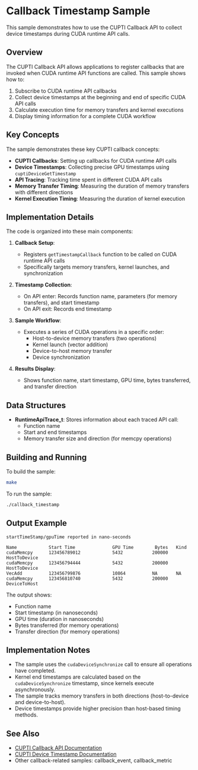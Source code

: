 # Callback Timestamp Sample

This sample demonstrates how to use the CUPTI Callback API to collect device timestamps during CUDA runtime API calls.

## Overview

The CUPTI Callback API allows applications to register callbacks that are invoked when CUDA runtime API functions are called. This sample shows how to:

1. Subscribe to CUDA runtime API callbacks
2. Collect device timestamps at the beginning and end of specific CUDA API calls
3. Calculate execution time for memory transfers and kernel executions
4. Display timing information for a complete CUDA workflow

## Key Concepts

The sample demonstrates these key CUPTI callback concepts:

- **CUPTI Callbacks**: Setting up callbacks for CUDA runtime API calls
- **Device Timestamps**: Collecting precise GPU timestamps using `cuptiDeviceGetTimestamp`
- **API Tracing**: Tracking time spent in different CUDA API calls
- **Memory Transfer Timing**: Measuring the duration of memory transfers with different directions
- **Kernel Execution Timing**: Measuring the duration of kernel execution

## Implementation Details

The code is organized into these main components:

1. **Callback Setup**:
   - Registers `getTimestampCallback` function to be called on CUDA runtime API calls
   - Specifically targets memory transfers, kernel launches, and synchronization

2. **Timestamp Collection**:
   - On API enter: Records function name, parameters (for memory transfers), and start timestamp
   - On API exit: Records end timestamp

3. **Sample Workflow**:
   - Executes a series of CUDA operations in a specific order:
     - Host-to-device memory transfers (two operations)
     - Kernel launch (vector addition)
     - Device-to-host memory transfer
     - Device synchronization

4. **Results Display**:
   - Shows function name, start timestamp, GPU time, bytes transferred, and transfer direction

## Data Structures

- **RuntimeApiTrace_t**: Stores information about each traced API call:
  - Function name
  - Start and end timestamps
  - Memory transfer size and direction (for memcpy operations)

## Building and Running

To build the sample:

```bash
make
```

To run the sample:

```bash
./callback_timestamp
```

## Output Example

```
startTimeStamp/gpuTime reported in nano-seconds

Name            Start Time              GPU Time        Bytes   Kind
cudaMemcpy      123456789012            5432           200000   HostToDevice
cudaMemcpy      123456794444            5432           200000   HostToDevice
VecAdd          123456799876            10864          NA       NA
cudaMemcpy      123456810740            5432           200000   DeviceToHost
```

The output shows:
- Function name
- Start timestamp (in nanoseconds)
- GPU time (duration in nanoseconds)
- Bytes transferred (for memory operations)
- Transfer direction (for memory operations)

## Implementation Notes

- The sample uses the `cudaDeviceSynchronize` call to ensure all operations have completed.
- Kernel end timestamps are calculated based on the `cudaDeviceSynchronize` timestamp, since kernels execute asynchronously.
- The sample tracks memory transfers in both directions (host-to-device and device-to-host).
- Device timestamps provide higher precision than host-based timing methods.

## See Also

- [CUPTI Callback API Documentation](https://docs.nvidia.com/cuda/cupti/modules.html#group__CUPTI__CALLBACK__API)
- [CUPTI Device Timestamp Documentation](https://docs.nvidia.com/cuda/cupti/modules.html#group__CUPTI__TIMESTAMP__API)
- Other callback-related samples: callback_event, callback_metric 